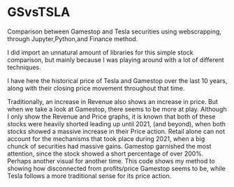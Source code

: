 # GSvsTSLA
Comparison between Gamestop and Tesla securities using webscrapping, through Jupyter,Python,and Finance method.

I did import an unnatural amount of libraries for this simple stock comparison, but mainly because I was playing around with a lot of different 
techniques. 

I have here the historical price of Tesla and Gamestop over the last 10 years, along with their closing price movement throughout that time.

Traditionally, an increase in Revenue also shows an increase in price. But when we take a look at Gamestop, there seems to be more at play.
Although I only show the Revenue and Price graphs, it is known that both of these stocks were heavily shorted leading up until 2021, 
(and beyond), when both stocks showed a massive increase in their Price action. Retail alone can not account for the mechanisms that took place
during 2021, when a big chunck of securities had massive gains. Gamestop garnished the most attention, since the stock showed 
a short percentage of over 200%. Perhaps another visual for another time. This code shows my method to showing how disconnected from profits/price
Gamestop seems to be, while Tesla follows a more traditional sense for its price action.
